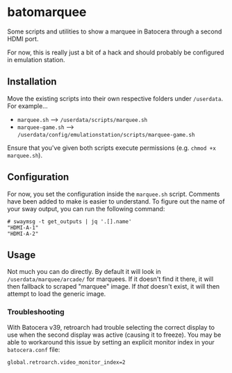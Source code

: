 # batomarquee

Some scripts and utilities to show a marquee in Batocera through a second HDMI port.

For now, this is really just a bit of a hack and should probably be configured in emulation station.

## Installation

Move the existing scripts into their own respective folders under `/userdata`. For example...

- `marquee.sh` --> `/userdata/scripts/marquee.sh`
- `marquee-game.sh` --> `/userdata/config/emulationstation/scripts/marquee-game.sh`

Ensure that you've given both scripts execute permissions (e.g. `chmod +x marquee.sh`).

## Configuration

For now, you set the configuration inside the `marquee.sh` script. Comments have been added to make is easier to understand. To figure out the name of your sway output, you can run the following command:

```console
# swaymsg -t get_outputs | jq '.[].name'
"HDMI-A-1"
"HDMI-A-2"
```

## Usage

Not much you can do directly. By default it will look in `/userdata/marquee/arcade/` for marquees. If it doesn't find it there, it will then fallback to scraped "marquee" image. If _that_ doesn't exist, it will then attempt to load the generic image.

### Troubleshooting

With Batocera v39, retroarch had trouble selecting the correct display to use when the second display was active (causing it to freeze). You may be able to workaround this issue by setting an explicit monitor index in your `batocera.conf` file:

```
global.retroarch.video_monitor_index=2
```
